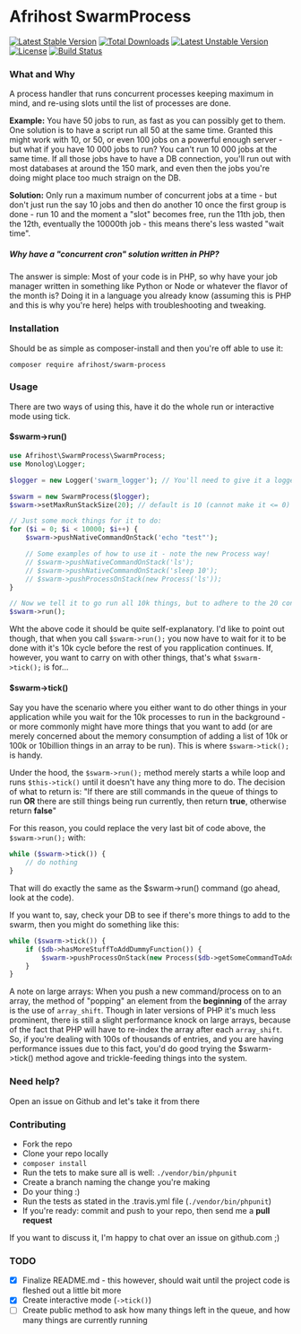 # Afrihost SwarmProcess
[![Latest Stable Version](https://poser.pugx.org/afrihost/swarm-process/v/stable)](https://packagist.org/packages/afrihost/swarm-process) [![Total Downloads](https://poser.pugx.org/afrihost/swarm-process/downloads)](https://packagist.org/packages/afrihost/swarm-process) [![Latest Unstable Version](https://poser.pugx.org/afrihost/swarm-process/v/unstable)](https://packagist.org/packages/afrihost/swarm-process) [![License](https://poser.pugx.org/afrihost/swarm-process/license)](https://packagist.org/packages/afrihost/swarm-process)
[![Build Status](https://travis-ci.org/afrihost/swarm-process.svg?branch=master)](https://travis-ci.org/afrihost/swarm-process)

### What and Why

A process handler that runs concurrent processes keeping maximum in mind, and re-using slots until the list of processes are done. 

**Example:** You have 50 jobs to run, as fast as you can possibly get to them. One solution is to have a script run all 50 at the same time. Granted this might work with 10, or 50, or even 100 jobs on a powerful enough server - but what if you have 10 000 jobs to run? You can't run 10 000 jobs at the same time. If all those jobs have to have a DB connection, you'll run out with most databases at around the 150 mark, and even then the jobs you're doing might place too much straign on the DB.

**Solution:** Only run a maximum number of concurrent jobs at a time - but don't just run the say 10 jobs and then do another 10 once the first group is done - run 10 and the moment a "slot" becomes free, run the 11th job, then the 12th, eventually the 10000th job - this means there's less wasted "wait time".

##### Why have a "concurrent cron" solution written in PHP?
The answer is simple: Most of your code is in PHP, so why have your job manager written in something like Python or Node or whatever the flavor of the month is? Doing it in a language you already know (assuming this is PHP and this is why you're here) helps with troubleshooting and tweaking.

### Installation
Should be as simple as composer-install and then you're off able to use it:
```shell
composer require afrihost/swarm-process
```
### Usage
There are two ways of using this, have it do the whole run or interactive mode using tick.

#### $swarm->run()
```php
use Afrihost\SwarmProcess\SwarmProcess;
use Monolog\Logger;

$logger = new Logger('swarm_logger'); // You'll need to give it a logger

$swarm = new SwarmProcess($logger);
$swarm->setMaxRunStackSize(20); // default is 10 (cannot make it <= 0)

// Just some mock things for it to do:
for ($i = 0; $i < 10000; $i++) {
    $swarm->pushNativeCommandOnStack('echo "test"');

    // Some examples of how to use it - note the new Process way!
    // $swarm->pushNativeCommandOnStack('ls');
    // $swarm->pushNativeCommandOnStack('sleep 10');
    // $swarm->pushProcessOnStack(new Process('ls'));
}

// Now we tell it to go run all 10k things, but to adhere to the 20 concurrent rule set above:
$swarm->run();
```

Wht the above code it should be quite self-explanatory. I'd like to point out though, that when you call `$swarm->run();` you now have to wait for it to be done with it's 10k cycle before the rest of you rapplication continues. If, however, you want to carry on with other things, that's what `$swarm->tick();` is for...

#### $swarm->tick()

Say you have the scenario where you either want to do other things in your application while you wait for the 10k processes to run in the background - or more commonly might have more things that you want to add (or are merely concerned about the memory consumption of adding a list of 10k or 100k or 10billion things in an array to be run). This is where `$swarm->tick();` is handy.

Under the hood, the `$swarm->run();` method merely starts a while loop and runs `$this->tick()` until it doesn't have any thing more to do. The decision of what to return is: "If there are still commands in the queue of things to run **OR** there are still things being run currently, then return **true**, otherwise return **false**"

For this reason, you could replace the very last bit of code above, the `$swarm->run();` with:

```php
while ($swarm->tick()) {
	// do nothing
}
```

That will do exactly the same as the $swarm->run() command (go ahead, look at the code).

If you want to, say, check your DB to see if there's more things to add to the swarm, then you might do something like this:

```php
while ($swarm->tick()) {
	if ($db->hasMoreStuffToAddDummyFunction()) {
		$swarm->pushProcessOnStack(new Process($db->getSomeCommandToAddToTheQueue()));
	}
}
```

A note on large arrays: When you push a new command/process on to an array, the method of "popping" an element from the **beginning** of the array is the use of `array_shift`. Though in later versions of PHP it's much less prominent, there is still a slight performance knock on large arrays, because of the fact that PHP will have to re-index the array after each `array_shift`. So, if you're dealing with 100s of thousands of entries, and you are having performance issues due to this fact, you'd do good trying the $swarm->tick() method agove and trickle-feeding things into the system.

### Need help?

Open an issue on Github and let's take it from there

### Contributing

- Fork the repo
- Clone your repo locally
- `composer install`
- Run the tets to make sure all is well: `./vendor/bin/phpunit`
- Create a branch naming the change you're making
- Do your thing :)
- Run the tests as stated in the .travis.yml file (`./vendor/bin/phpunit`)
- If you're ready: commit and push to your repo, then send me a **pull request**

If you want to discuss it, I'm happy to chat over an issue on github.com ;)

### TODO

- [x] Finalize README.md - this however, should wait until the project code is fleshed out a little bit more
- [x] Create interactive mode (`->tick()`)
- [ ] Create public method to ask how many things left in the queue, and how many things are currently running
